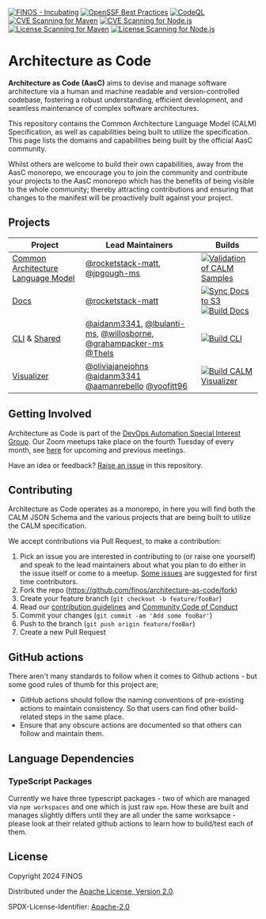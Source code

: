 [![FINOS - Incubating](https://cdn.jsdelivr.net/gh/finos/contrib-toolbox@master/images/badge-incubating.svg)](https://finosfoundation.atlassian.net/wiki/display/FINOS/Incubating)
[![OpenSSF Best Practices](https://www.bestpractices.dev/projects/8821/badge)](https://www.bestpractices.dev/projects/8821)
[![CodeQL](https://github.com/finos/architecture-as-code/actions/workflows/github-code-scanning/codeql/badge.svg)](https://github.com/finos/architecture-as-code/actions/workflows/github-code-scanning/codeql)
[![CVE Scanning for Maven](https://github.com/finos/architecture-as-code/actions/workflows/cve-scanning-maven.yml/badge.svg)](https://github.com/finos/architecture-as-code/actions/workflows/cve-scanning-maven.yml)
[![CVE Scanning for Node.js](https://github.com/finos/architecture-as-code/actions/workflows/cve-scanning-node.yml/badge.svg)](https://github.com/finos/architecture-as-code/actions/workflows/cve-scanning-node.yml)
[![License Scanning for Maven](https://github.com/finos/architecture-as-code/actions/workflows/license-scanning-maven.yml/badge.svg)](https://github.com/finos/architecture-as-code/actions/workflows/license-scanning-maven.yml)
[![License Scanning for Node.js](https://github.com/finos/architecture-as-code/actions/workflows/license-scanning-node.yml/badge.svg)](https://github.com/finos/architecture-as-code/actions/workflows/license-scanning-node.yml)

# Architecture as Code

**Architecture as Code (AasC)** aims to devise and manage software architecture via a human and machine readable and
version-controlled
codebase, fostering a robust understanding, efficient development, and seamless maintenance of complex software
architectures.

This repository contains the Common Architecture Language Model (CALM) Specification, as well as capabilities being
built to utilize the
specification. This page lists the domains and capabilities being built by the official AasC community.

Whilst others are welcome to build their own capabilities, away from the AasC monorepo, we encourage you to join the
community and contribute your projects to the AasC monorepo which has the benefits of being visible to the whole
community; thereby attracting contributions and ensuring that changes to the manifest will be proactively built against
your project.

## Projects

| Project                                      | Lead Maintainers                                                                                                                                                                                                                        | Builds                                                                                                                                                                                                                                                                                                                                                                                       |
| -------------------------------------------- | --------------------------------------------------------------------------------------------------------------------------------------------------------------------------------------------------------------------------------------- | -------------------------------------------------------------------------------------------------------------------------------------------------------------------------------------------------------------------------------------------------------------------------------------------------------------------------------------------------------------------------------------------- |
| [Common Architecture Language Model](./calm) | [@rocketstack-matt](https://github.com/rocketstack-matt), [@jpgough-ms](https://github.com/jpgough-ms)                                                                                                                                  | [![Validation of CALM Samples](https://github.com/finos/architecture-as-code/actions/workflows/validate-spectral.yml/badge.svg)](https://github.com/finos/architecture-as-code/actions/workflows/validate-spectral.yml)                                                                                                                                                                      |
| [Docs](./docs)                               | [@rocketstack-matt](https://github.com/rocketstack-matt)                                                                                                                                                                                | [![Sync Docs to S3](https://github.com/finos/architecture-as-code/actions/workflows/s3-docs-sync.yml/badge.svg)](https://github.com/finos/architecture-as-code/actions/workflows/s3-docs-sync.yml) [![Build Docs](https://github.com/finos/architecture-as-code/actions/workflows/build-docs.yml/badge.svg)](https://github.com/finos/architecture-as-code/actions/workflows/build-docs.yml) |
| [CLI](./cli) & [Shared](./shared)            | [@aidanm3341](https://github.com/aidanm3341), [@lbulanti-ms](https://github.com/lbulanti-ms), [@willosborne](https://github.com/willosborne), [@grahampacker-ms](https://github.com/grahampacker-ms) [@Thels](https://github.com/Thels) | [![Build CLI](https://github.com/finos/architecture-as-code/actions/workflows/build-cli.yml/badge.svg)](https://github.com/finos/architecture-as-code/actions/workflows/build-cli.yml)                                                                                                                                                                                                       |
| [Visualizer](./calm-visualizer)              | [@oliviajanejohns](https://github.com/oliviajanejohns) [@aidanm3341](https://github.com/aidanm3341) [@aamanrebello](https://github.com/aamanrebello) [@yoofitt96](https://github.com/YoofiTT96)                                         | [![Build CALM Visualizer](https://github.com/finos/architecture-as-code/actions/workflows/build-visualizer.yml/badge.svg)](https://github.com/finos/architecture-as-code/actions/workflows/build-visualizer.yml)                                                                                                                                                                             |

## Getting Involved

Architecture as Code is part of
the [DevOps Automation Special Interest Group](https://devops.finos.org/docs/working-groups/aasc/). Our Zoom meetups
take place on the fourth Tuesday of every month,
see [here](https://github.com/finos/devops-automation/issues?q=label%3Ameeting+label%3Aarchitecture-as-code+) for
upcoming and previous meetings.

Have an idea or feedback? [Raise an issue](https://github.com/finos/architecture-as-code/issues/new/choose) in this
repository.

## Contributing

Architecture as Code operates as a monorepo, in here you will find both the CALM JSON Schema and the various projects
that are being built to utilize the CALM specification.

We accept contributions via Pull Request, to make a contribution:

1. Pick an issue you are interested in contributing to (or raise one yourself) and speak to the lead maintainers about what you plan to do either in the issue itself or come to a meetup. [Some issues](https://github.com/finos/architecture-as-code/issues?q=is%3Aissue+is%3Aopen+label%3A%22good+first+issue%22) are suggested for first time contributors.
2. Fork the repo (<https://github.com/finos/architecture-as-code/fork>)
3. Create your feature branch (`git checkout -b feature/fooBar`)
4. Read our [contribution guidelines](.github/CONTRIBUTING.md)
   and [Community Code of Conduct](https://www.finos.org/code-of-conduct)
5. Commit your changes (`git commit -am 'Add some fooBar'`)
6. Push to the branch (`git push origin feature/fooBar`)
7. Create a new Pull Request

## GitHub actions

There aren't many standards to follow when it comes to Github actions - but some good rules of thumb for this project are;

- GitHub actions should follow the naming conventions of pre-existing actions to maintain consistency. So that users can find other build-related steps in the same place.
- Ensure that any obscure actions are documented so that others can follow and maintain them.

## Language Dependencies

### TypeScript Packages

Currently we have three typescript packages - two of which are managed via `npm workspaces` and one which is just raw `npm`. How these are built and manages slightly differs until they are all under the same worksapce - please look at their related github actions to learn how to build/test each of them.

## License

Copyright 2024 FINOS

Distributed under the [Apache License, Version 2.0](http://www.apache.org/licenses/LICENSE-2.0).

SPDX-License-Identifier: [Apache-2.0](https://spdx.org/licenses/Apache-2.0)
